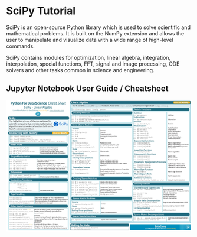 # SciPy Tutorial

SciPy is an open-source Python library which is used to solve scientific and mathematical problems. It is built on the NumPy extension and allows the user to manipulate and visualize data with a wide range of high-level commands.

SciPy contains modules for optimization, linear algebra, integration, interpolation, special functions, FFT, signal and image processing, ODE solvers and other tasks common in science and engineering.

## Jupyter Notebook User Guide / Cheatsheet
<img align="Center" alt="SciPy" src="./SciPy.jpg" />